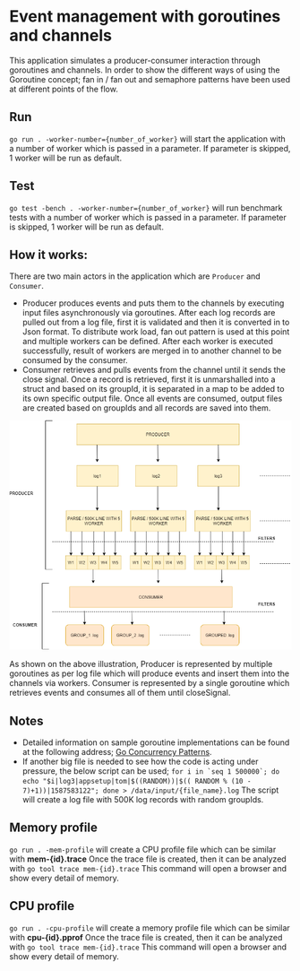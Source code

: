 # Event management with goroutines and channels

This application simulates a producer-consumer interaction through goroutines and channels. In order to show the different ways of using the Goroutine concept; 
fan in / fan out and semaphore patterns have been used at different points of the flow.

## Run

`go run . -worker-number={number_of_worker}` will start the application with a number of worker which is passed in a parameter. If parameter is skipped, 1 worker will be run as default. 

## Test

`go test -bench . -worker-number={number_of_worker}` will run benchmark tests with a number of worker which is passed in a parameter. If parameter is skipped, 1 worker will be run as default.

## How it works:

There are two main actors in the application which are `Producer` and `Consumer`.

* Producer produces events and puts them to the channels by executing input files asynchronously via goroutines. After each log records are pulled out from a log file, 
  first it is validated and then it is converted in to Json format. To distribute work load, fan out pattern is used at this point and multiple workers can be defined. 
  After each worker is executed successfully, result of workers are merged in to another channel to be consumed by the consumer.
* Consumer retrieves and pulls events from the channel until it sends the close signal. Once a record is retrieved, first it is unmarshalled into a struct and based on its groupId, 
  it is separated in a map to be added to its own specific output file. Once all events are consumed, output files are created based on groupIds and all records are saved into them.

![Producer Consumer Flow](flow.png)

As shown on the above illustration, Producer is represented by multiple goroutines as per log file which will produce events and insert them into the channels via workers.
Consumer is represented by a single goroutine which retrieves events and consumes all of them until closeSignal.

## Notes
* Detailed information on sample goroutine implementations can be found at the following address; [Go Concurrency Patterns](https://blog.golang.org/pipelines).
* If another big file is needed to see how the code is acting under pressure, the below script can be used;
``for i in `seq 1 500000`; do echo "$i|log3|appsetup|tom|$((RANDOM))|$(( RANDOM % (10 - 7)+1))|1587583122"; done > /data/input/{file_name}.log``
The script will create a log file with 500K log records with random groupIds.

## Memory profile

`go run . -mem-profile` will create a CPU profile file which can be similar with **mem-{id}.trace** 
Once the trace file is created, then it can be analyzed with `go tool trace mem-{id}.trace` This command will open a browser and show every detail of memory.

## CPU profile

`go run . -cpu-profile` will create a memory profile file which can be similar with **cpu-{id}.pprof**
Once the trace file is created, then it can be analyzed with `go tool trace mem-{id}.trace` This command will open a browser and show every detail of memory.
